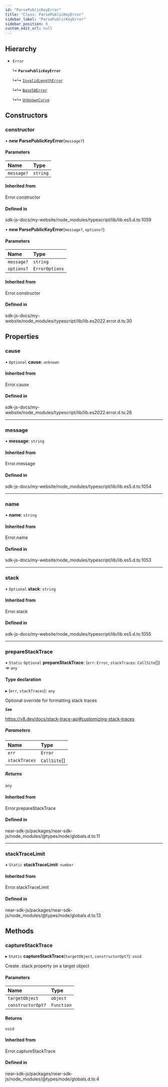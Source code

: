 ```yaml
---
id: "ParsePublicKeyError"
title: "Class: ParsePublicKeyError"
sidebar_label: "ParsePublicKeyError"
sidebar_position: 0
custom_edit_url: null
---
```


## Hierarchy

- `Error`

  ↳ **`ParsePublicKeyError`**

  ↳↳ [`InvalidLengthError`](InvalidLengthError.md)

  ↳↳ [`Base58Error`](Base58Error.md)

  ↳↳ [`UnknownCurve`](UnknownCurve.md)

## Constructors

### constructor

• **new ParsePublicKeyError**(`message?`)

#### Parameters

| Name | Type |
| :------ | :------ |
| `message?` | `string` |

#### Inherited from

Error.constructor

#### Defined in

sdk-js-docs/my-website/node_modules/typescript/lib/lib.es5.d.ts:1059

• **new ParsePublicKeyError**(`message?`, `options?`)

#### Parameters

| Name | Type |
| :------ | :------ |
| `message?` | `string` |
| `options?` | `ErrorOptions` |

#### Inherited from

Error.constructor

#### Defined in

sdk-js-docs/my-website/node_modules/typescript/lib/lib.es2022.error.d.ts:30

## Properties

### cause

• `Optional` **cause**: `unknown`

#### Inherited from

Error.cause

#### Defined in

sdk-js-docs/my-website/node_modules/typescript/lib/lib.es2022.error.d.ts:26

___

### message

• **message**: `string`

#### Inherited from

Error.message

#### Defined in

sdk-js-docs/my-website/node_modules/typescript/lib/lib.es5.d.ts:1054

___

### name

• **name**: `string`

#### Inherited from

Error.name

#### Defined in

sdk-js-docs/my-website/node_modules/typescript/lib/lib.es5.d.ts:1053

___

### stack

• `Optional` **stack**: `string`

#### Inherited from

Error.stack

#### Defined in

sdk-js-docs/my-website/node_modules/typescript/lib/lib.es5.d.ts:1055

___

### prepareStackTrace

▪ `Static` `Optional` **prepareStackTrace**: (`err`: `Error`, `stackTraces`: `CallSite`[]) => `any`

#### Type declaration

▸ (`err`, `stackTraces`): `any`

Optional override for formatting stack traces

**`See`**

https://v8.dev/docs/stack-trace-api#customizing-stack-traces

##### Parameters

| Name | Type |
| :------ | :------ |
| `err` | `Error` |
| `stackTraces` | `CallSite`[] |

##### Returns

`any`

#### Inherited from

Error.prepareStackTrace

#### Defined in

near-sdk-js/packages/near-sdk-js/node_modules/@types/node/globals.d.ts:11

___

### stackTraceLimit

▪ `Static` **stackTraceLimit**: `number`

#### Inherited from

Error.stackTraceLimit

#### Defined in

near-sdk-js/packages/near-sdk-js/node_modules/@types/node/globals.d.ts:13

## Methods

### captureStackTrace

▸ `Static` **captureStackTrace**(`targetObject`, `constructorOpt?`): `void`

Create .stack property on a target object

#### Parameters

| Name | Type |
| :------ | :------ |
| `targetObject` | `object` |
| `constructorOpt?` | `Function` |

#### Returns

`void`

#### Inherited from

Error.captureStackTrace

#### Defined in

near-sdk-js/packages/near-sdk-js/node_modules/@types/node/globals.d.ts:4
